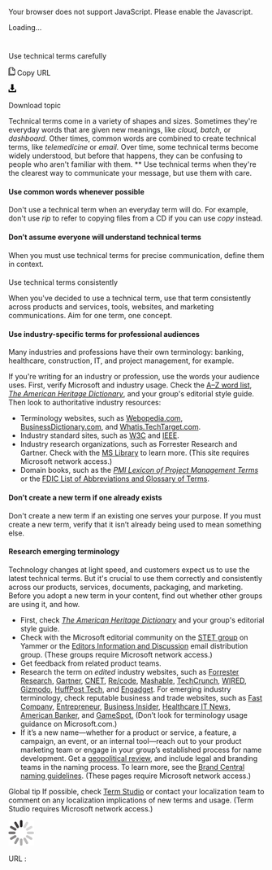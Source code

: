 Your browser does not support JavaScript. Please enable the Javascript.

Loading...

# 

Use technical terms carefully

![Copy URL](use-technical-terms-carefully_files/Copy.png)
Copy URL

![Download](use-technical-terms-carefully_files/Download.png)

Download topic

Technical terms come in a variety of shapes and sizes. Sometimes they're everyday words that are given new meanings, like *cloud, batch,* or *dashboard*. Other times, common words are combined to create technical terms, like *telemedicine* or *email.* Over
time, some technical terms become widely understood, but before
that happens, they can be confusing to people who aren't
familiar with them. ** Use technical terms when they're the clearest way to communicate your message, but use them with care. 

#### Use common words whenever possible

Don't use a technical term when an everyday term will do. For example, don't use *rip* to refer to copying files from a CD if you can use *copy* instead.

#### Don’t assume everyone will understand technical terms

When you must use technical terms for precise communication, define them in context.

#### 

Use technical terms consistently

When you've decided to use a technical term, use that term consistently across products and services, tools, websites, and marketing communications. Aim for one term, one concept.

#### Use industry-specific terms for professional audiences

Many
industries and professions have their own terminology: banking,
healthcare, construction, IT, and project management, for example.

If
you're writing for an industry or profession, use the words your
audience uses. First, verify Microsoft and industry usage. Check
the [A–Z word list](https://worldready.cloudapp.net/Styleguide/Read?id=2700&topicid=25512), [*The American Heritage Dictionary*](https://ahdictionary.com/), and your group's editorial style guide. Then look to authoritative industry resources: 

  - Terminology websites, such as [Webopedia.com](http://www.webopedia.com/), [BusinessDictionary.com](http://www.businessdictionary.com/), and [Whatis.TechTarget.com](http://whatis.techtarget.com/).
  - Industry standard sites, such as [W3C](http://www.w3.org/standards/xml) and [IEEE](http://www.ieee.org/index.html).
  - Industry research organizations, such as Forrester Research and Gartner. Check with the [MS Library](http://mslibrary/Pages/Home.aspx) to learn more. (This site requires Microsoft network access.)
  - Domain books, such as the *[PMI Lexicon of Project Management Terms](http://www.pmi.org/PMBOK-Guide-and-Standards/PMI-lexicon.aspx)* or the [FDIC List of Abbreviations and Glossary of Terms](http://www.fdic.gov/bank/historical/managing/history3-B.pdf).

#### Don’t create a new term if one already exists

Don't
create a new term if an existing one serves your purpose. If you
must create a new term, verify that it isn’t already being
used to mean something else.  

#### Research emerging terminology

Technology
changes at light speed, and customers expect us to use the latest
technical terms. But it's crucial to use them correctly and
consistently across our products, services, documents, packaging, and
marketing. Before you adopt a new term in your content, find
out whether other groups are using it, and how. 

  - First, check [*The American Heritage Dictionary*](https://ahdictionary.com/) and your group's editorial style guide.
  - Check with the Microsoft editorial community on the [STET group](https://www.yammer.com/microsoft.com/#/threads/inGroup?type=in_group&feedId=2937380) on Yammer or the [Editors Information and Discussion](mailto:stetfte@microsoft.com) email distribution group. (These groups require Microsoft network access.) 
  - Get feedback from related product teams.
  - Research the term on *edited* industry websites, such as [Forrester Research](https://www.forrester.com/home/), [Gartner](http://www.gartner.com/technology/home.jsp), [CNET](http://www.cnet.com/), [Re/code](http://47070649.r.msn.com/?ld=d3A4gGOg2saFKK2IgIJuDuzTVUCUxr300bY7NtHheen6jly83V1XrIRVZJaLDKtBKkmK5V4PUJQfrb4uSFNnGsZEi9JkTuOmMjIjaRaL-slkxZxY_qD3e18psYCdGM-F0ZOXszD5Aw96i9-KKAjVvsdK6iYpR4E7KEk2TF83Bw6J5fdGdN&u=recode.net%2fnewsletters%2fsubscribe%2f), [Mashable](http://mashable.com/), [TechCrunch](http://techcrunch.com/), [WIRED](http://www.wired.com/), [Gizmodo](http://gizmodo.com/), [HuffPost Tech](http://www.huffingtonpost.com/tech/), and [Engadget](http://www.engadget.com/). For emerging industry terminology, check reputable business and trade websites, such as [Fast Company](http://www.fastcompany.com/), [Entrepreneur](http://www.entrepreneur.com/magazine/index.html), [Business Insider](http://www.businessinsider.com/), [Healthcare IT News](http://www.healthcareitnews.com/), [American Banker](http://www.americanbanker.com/bank-technology/), and [GameSpot.](http://www.gamespot.com/news/) (Don’t look for terminology usage guidance on Microsoft.com.)
  - If it’s a new name—whether
    for a product or service, a feature, a campaign, an event, or an
    internal tool—reach out to your product marketing team or engage in your
    group’s established process for name development. Get a [geopolitical review](https://microsoft.sharepoint.com/teams/celaGlobalReadiness/Pages/NewNameReview.aspx "New product name review"), and include legal and branding teams in the naming process. To learn more, see the [Brand Central naming guidelines](https://microsoft.sharepoint.com/teams/BrandCentral/Pages/The-Microsoft-brand-Identity-Naming.aspx). (These pages require Microsoft network access.)

Global tip If possible, check [Term Studio](http://aka.ms/termstudio)
or contact your localization team to comment on any localization
implications of new terms and usage. (Term Studio requires Microsoft
network access.)

![In progress](use-technical-terms-carefully_files/activity-large.gif)

URL :

